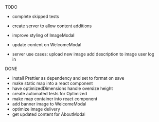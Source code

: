TODO

- complete skipped tests

- create server to allow content additions

- improve styling of ImageModal

- update content on WelcomeModal

- server use cases:
  upload new image
  add description to image
  user log in

DONE

- install Prettier as dependency and set to format on save
- make static map into a react component
- have optimizedDimensions handle oversize height
- create automated tests for Optimized
- make map container into react component
- add banner image to WelcomeModal
- optimize image delivery
- get updated content for AboutModal
